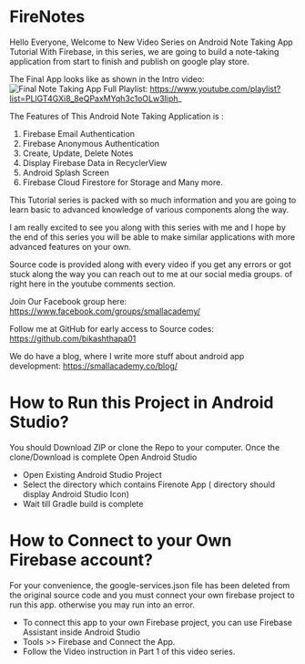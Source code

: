 # FireNotes
Hello Everyone, Welcome to New Video Series on Android Note Taking App Tutorial With Firebase, in this series, we are going to build a note-taking application from start to finish and publish on google play store. 

The Final App looks like as shown in the Intro video: 
![Final Note Taking App](http://i3.ytimg.com/vi/aXQqEmHwGVU/maxresdefault.jpg)
Full Playlist: https://www.youtube.com/playlist?list=PLlGT4GXi8_8eQPaxMYqh3c1oOLw3Iiph_

The Features of This  Android Note Taking Application is : 
1. Firebase Email Authentication 
2. Firebase Anonymous Authentication 
3. Create, Update, Delete Notes
4. Display Firebase Data in RecyclerView 
5. Android Splash Screen 
6. Firebase Cloud Firestore for Storage and Many more. 

This Tutorial series is packed with so much information and you are going to learn basic to advanced knowledge of various components along the way.

I am really excited to see you along with this series with me and I hope by the end of this series you will be able to make similar applications with more advanced features on your own. 

Source code is provided along with every video if you get any errors or got stuck along the way you can reach out to me at our social media groups. of right here in the youtube comments section. 

Join Our Facebook group here:
https://www.facebook.com/groups/smallacademy/

Follow me at GitHub for early access to Source codes: 
https://github.com/bikashthapa01

We do have a blog, where I write more stuff about android app development: 
https://smallacademy.co/blog/

# How to Run this Project in Android Studio? 
You should Download ZIP or clone the Repo to your computer. 
Once the clone/Download is complete Open Android Studio 
* Open Existing Android Studio Project 
* Select the directory which contains Firenote App ( directory should display Android Studio Icon) 
* Wait till Gradle build is complete 

# How to Connect to your Own Firebase account? 
For your convenience, the google-services.json file has been deleted from the original source code and you must connect your own firebase project to run this app. otherwise you may run into an error. 

* To connect this app to your own Firebase project, you can use Firebase Assistant inside Android Studio 
* Tools >> Firebase and Connect the App. 
* Follow the Video instruction in Part 1 of this video series. 
